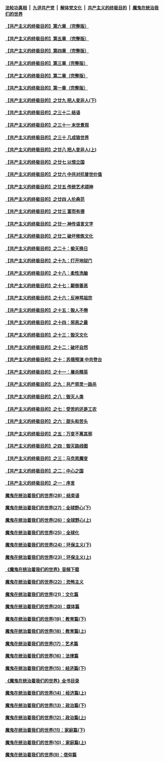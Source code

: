 ####  [法轮功真相](../../../../basic/blob/master/README.md?t=02190939) &nbsp;|&nbsp; [九评共产党](../../../../9ping.md/blob/master/README.md?t=02190939) &nbsp;|&nbsp; [解体党文化](../../../../jtdwh.md/blob/master/README.md?t=02190939)  &nbsp;|&nbsp; [共产主义的终极目的](../../../../gczydzjmd.md/blob/master/README.md?t=02190939) &nbsp;|&nbsp; [魔鬼在统治我们的世界](../../../../mgztzwmdsj.md/blob/master/README.md?t=02190939) 

#### [【共产主义的终极目的】第六章 （完整版）](../pages/nsc422/n11428913.md?t=02190939) 

#### [【共产主义的终极目的】第五章 （完整版）](../pages/nsc422/n11428912.md?t=02190939) 

#### [【共产主义的终极目的】第四章 （完整版）](../pages/nsc422/n11428907.md?t=02190939) 

#### [【共产主义的终极目的】第三章（完整版）](../pages/nsc422/n11428848.md?t=02190939) 

#### [【共产主义的终极目的】第二章（完整版）](../pages/nsc422/n11428831.md?t=02190939) 

#### [【共产主义的终极目的】第一章（完整版）](../pages/nsc422/n11417651.md?t=02190939) 

#### [【共产主义的终极目的】之廿九 把人变非人(下)](../pages/nsc422/n11344140.md?t=02190939) 

#### [【共产主义的终极目的】之三十二 结语](../pages/nsc422/n11360535.md?t=02190939) 

#### [【共产主义的终极目的】之三十一 末世景观](../pages/nsc422/n11351129.md?t=02190939) 

#### [【共产主义的终极目的】之三十 几成狼世界](../pages/nsc422/n11348280.md?t=02190939) 

#### [【共产主义的终极目的】之廿八 把人变非人(上)](../pages/nsc422/n11340492.md?t=02190939) 

#### [【共产主义的终极目的】之廿七 以恨立国](../pages/nsc422/n11336944.md?t=02190939) 

#### [【共产主义的终极目的】之廿六 中共对抗普世价值](../pages/nsc422/n11324785.md?t=02190939) 

#### [【共产主义的终极目的】之廿五 传统艺术颂神](../pages/nsc422/n11296396.md?t=02190939) 

#### [【共产主义的终极目的】之廿四 人伦典范](../pages/nsc422/n11296397.md?t=02190939) 

#### [【共产主义的终极目的】之廿三 富而有德](../pages/nsc422/n11283598.md?t=02190939) 

#### [【共产主义的终极目的】之廿一 神传语言文字](../pages/nsc422/n11263265.md?t=02190939) 

#### [【共产主义的终极目的】之廿二 破坏修炼文化](../pages/nsc422/n11245728.md?t=02190939) 

#### [【共产主义的终极目的】之二十：偷天换日](../pages/nsc422/n11238846.md?t=02190939) 

#### [【共产主义的终极目的】之十九：打开地狱门](../pages/nsc422/n11206376.md?t=02190939) 

#### [【共产主义的终极目的】之十八：柔性洗脑](../pages/nsc422/n11199994.md?t=02190939) 

#### [【共产主义的终极目的】之十七：颠倒善恶](../pages/nsc422/n11179782.md?t=02190939) 

#### [【共产主义的终极目的】之十六：反神骂祖宗](../pages/nsc422/n11166798.md?t=02190939) 

#### [【共产主义的终极目的】之十五：毁人不倦](../pages/nsc422/n11166792.md?t=02190939) 

#### [【共产主义的终极目的】之十四：邪恶之最](../pages/nsc422/n11150249.md?t=02190939) 

#### [【共产主义的终极目的】之十三：毁灭文化](../pages/nsc422/n11135227.md?t=02190939) 

#### [【共产主义的终极目的】之十二：破坏自然](../pages/nsc422/n11135214.md?t=02190939) 

#### [【共产主义的终极目的】之十：苏俄预演 中共登台](../pages/nsc422/n11118424.md?t=02190939) 

#### [【共产主义的终极目的】之十一：屠杀精英](../pages/nsc422/n11118442.md?t=02190939) 

#### [【共产主义的终极目的】之九：共产邪灵一路杀](../pages/nsc422/n11114139.md?t=02190939) 

#### [【共产主义的终极目的】之八：毁灭人类](../pages/nsc422/n11108503.md?t=02190939) 

#### [【共产主义的终极目的】之七：受苦的还是工农](../pages/nsc422/n11101809.md?t=02190939) 

#### [【共产主义的终极目的】之六：甜头和苦头](../pages/nsc422/n11096971.md?t=02190939) 

#### [【共产主义的终极目的】之五：万变不离其邪](../pages/nsc422/n11091285.md?t=02190939) 

#### [【共产主义的终极目的】之四：毁灭路线图](../pages/nsc422/n11086284.md?t=02190939) 

#### [【共产主义的终极目的】之三：马克思魔变](../pages/nsc422/n11061941.md?t=02190939) 

#### [【共产主义的终极目的】之二：中心之国](../pages/nsc422/n11047728.md?t=02190939) 

#### [【共产主义的终极目的】之一：序言](../pages/nsc422/n11086077.md?t=02190939) 

#### [魔鬼在统治着我们的世界(28)：结束语](../pages/nsc422/n10936246.md?t=02190939) 

#### [魔鬼在统治着我们的世界(27)：全球野心(下)](../pages/nsc422/n10928319.md?t=02190939) 

#### [魔鬼在统治着我们的世界(26)：全球野心(上)](../pages/nsc422/n10900318.md?t=02190939) 

#### [魔鬼在统治着我们的世界(25)：全球化](../pages/nsc422/n10788205.md?t=02190939) 

#### [魔鬼在统治着我们的世界(24)：环保主义(下)](../pages/nsc422/n10695307.md?t=02190939) 

#### [魔鬼在统治着我们的世界(23)：环保主义(上)](../pages/nsc422/n10688613.md?t=02190939) 

#### [《魔鬼在统治着我们的世界》音频下载](../pages/nsc422/n10635553.md?t=02190939) 

#### [魔鬼在统治着我们的世界(22)：恐怖主义](../pages/nsc422/n10614727.md?t=02190939) 

#### [魔鬼在统治着我们的世界(21)：文化篇](../pages/nsc422/n10597706.md?t=02190939) 

#### [魔鬼在统治着我们的世界(20)：媒体篇](../pages/nsc422/n10586579.md?t=02190939) 

#### [魔鬼在统治着我们的世界(19)：教育篇(下)](../pages/nsc422/n10564808.md?t=02190939) 

#### [魔鬼在统治着我们的世界(18)：教育篇(上)](../pages/nsc422/n10526970.md?t=02190939) 

#### [魔鬼在统治着我们的世界(17)：艺术篇](../pages/nsc422/n10499093.md?t=02190939) 

#### [魔鬼在统治着我们的世界(16)：法律篇](../pages/nsc422/n10485969.md?t=02190939) 

#### [魔鬼在统治着我们的世界(15)：经济篇(下)](../pages/nsc422/n10469975.md?t=02190939) 

#### [《魔鬼在统治着我们的世界》全书目录](../pages/nsc422/n10464261.md?t=02190939) 

#### [魔鬼在统治着我们的世界(14)：经济篇(上)](../pages/nsc422/n10457370.md?t=02190939) 

#### [魔鬼在统治着我们的世界(13)：政治篇(下)](../pages/nsc422/n10448270.md?t=02190939) 

#### [魔鬼在统治着我们的世界(12)：政治篇(上)](../pages/nsc422/n10444576.md?t=02190939) 

#### [魔鬼在统治着我们的世界(11)：家庭篇(下)](../pages/nsc422/n10440961.md?t=02190939) 

#### [魔鬼在统治着我们的世界(10)：家庭篇(上)](../pages/nsc422/n10435448.md?t=02190939) 

#### [魔鬼在统治着我们的世界(9)：信仰篇](../pages/nsc422/n10432159.md?t=02190939) 

